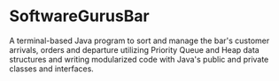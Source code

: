 # SoftwareGurusBar
A terminal-based Java program to sort and manage the bar's customer arrivals, orders and departure utilizing Priority Queue and Heap data structures and writing modularized code with Java's public and private classes and interfaces.
